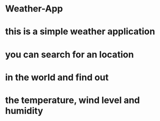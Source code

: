 # Weather-App
# this is a simple weather application 
# you can search for an location
# in the world and find out 
# the temperature, wind level and humidity
